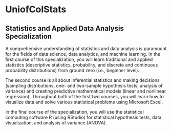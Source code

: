 # UniofColStats
## Statistics and Applied Data Analysis Specialization

A comprehensive understanding of statistics and data analysis is paramount for the fields of data science, data analytics, and machine learning. In the first course of this specialization, you will learn traditional and applied statistics (descriptive statistics, probability, and discrete and continuous probability distributions) from ground zero (i.e., beginner level). 

The second course is all about inferential statistics and making decisions (sampling distributions, one- and two-sample hypothesis tests, analysis of variance) and creating predictive mathematical models (linear and nonlinear regression). Throughout both of the first two courses, you will learn how to visualize data and solve various statistical problems using Microsoft Excel.

In the final course of the specialization, you will use the statistical computing software R (using RStudio) for statistical hypothesis tests, data visualization, and analysis of variance (ANOVA).
